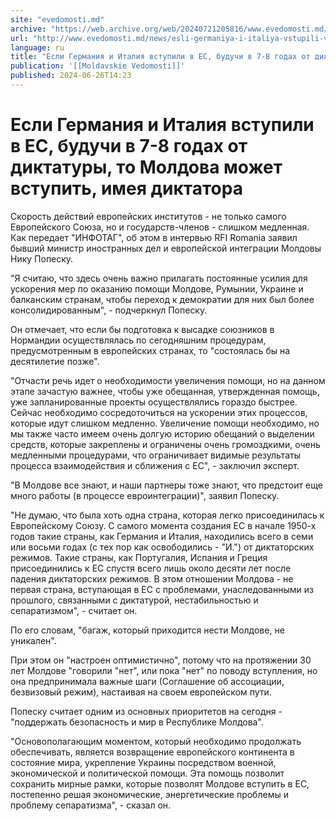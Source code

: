 ```yaml
---
site: "evedomosti.md"
archive: "https://web.archive.org/web/20240721205816/www.evedomosti.md/news/esli-germaniya-i-italiya-vstupili-v-es-buduchi-v-7-8-godah-o"
url: "http://www.evedomosti.md/news/esli-germaniya-i-italiya-vstupili-v-es-buduchi-v-7-8-godah-o"
language: ru
title: "Если Германия и Италия вступили в ЕС, будучи в 7-8 годах от диктатуры, то Молдова может вступить, имея диктатора"
publication: '[[Moldavskie Vedomosti]]'
published: 2024-06-26T14:23
---
```


# Если Германия и Италия вступили в ЕС, будучи в 7-8 годах от диктатуры, то Молдова может вступить, имея диктатора

Скорость действий европейских институтов - не только самого Европейского Союза, но и государств-членов - слишком медленная. Как передает "ИНФОТАГ", об этом в интервью RFI Romаnia заявил бывший министр иностранных дел и европейской интеграции Молдовы Нику Попеску.

"Я считаю, что здесь очень важно прилагать постоянные усилия для ускорения мер по оказанию помощи Молдове, Румынии, Украине и балканским странам, чтобы переход к демократии для них был более консолидированным", - подчеркнул Попеску.

Он отмечает, что если бы подготовка к высадке союзников в Нормандии осуществлялась по сегодняшним процедурам, предусмотренным в европейских странах, то "состоялась бы на десятилетие позже".

"Отчасти речь идет о необходимости увеличения помощи, но на данном этапе зачастую важнее, чтобы уже обещанная, утвержденная помощь, уже запланированные проекты осуществлялись гораздо быстрее. Сейчас необходимо сосредоточиться на ускорении этих процессов, которые идут слишком медленно. Увеличение помощи необходимо, но мы также часто имеем очень долгую историю обещаний о выделении средств, которые закреплены и ограничены очень громоздкими, очень медленными процедурами, что ограничивает видимые результаты процесса взаимодействия и сближения с ЕС", - заключил эксперт.

"В Молдове все знают, и наши партнеры тоже знают, что предстоит еще много работы (в процессе евроинтеграции)", заявил Попеску.

"Не думаю, что была хоть одна страна, которая легко присоединилась к Европейскому Союзу. С самого момента создания ЕС в начале 1950-х годов такие страны, как Германия и Италия, находились всего в семи или восьми годах (с тех пор как освободились - "И.") от диктаторских режимов. Такие страны, как Португалия, Испания и Греция присоединились к ЕС спустя всего лишь около десяти лет после падения диктаторских режимов. В этом отношении Молдова - не первая страна, вступающая в ЕС с проблемами, унаследованными из прошлого, связанными с диктатурой, нестабильностью и сепаратизмом", - считает он.

По его словам, "багаж, который приходится нести Молдове, не уникален".

При этом он "настроен оптимистично", потому что на протяжении 30 лет Молдове "говорили "нет", или пока "нет" по поводу вступления, но она предпринимала важные шаги (Соглашение об ассоциации, безвизовый режим), настаивая на своем европейском пути.

Попеску считает одним из основных приоритетов на сегодня - "поддержать безопасность и мир в Республике Молдова".

"Основополагающим моментом, который необходимо продолжать обеспечивать, является возвращение европейского континента в состояние мира, укрепление Украины посредством военной, экономической и политической помощи. Эта помощь позволит сохранить мирные рамки, которые позволят Молдове вступить в ЕС, постепенно решая экономические, энергетические проблемы и проблему сепаратизма", - сказал он.